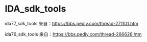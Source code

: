 # IDA_sdk_tools

ida77_sdk_tools 来自：https://bbs.pediy.com/thread-271101.htm

ida76_sdk_tools 来自：https://bbs.pediy.com/thread-266626.htm

